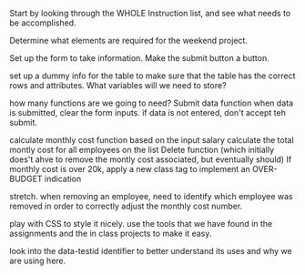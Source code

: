 Start by looking through the WHOLE Instruction list, and see what needs to be accomplished.  

Determine what elements are required for the weekend project. 

Set up the form to take information. Make the submit button a button.  

set up a dummy info for the table to make sure that the table has the correct rows and attributes. What variables will we need to store?

how many functions are we going to need?
Submit data function
when data is submitted, clear the form inputs. 
if data is not entered, don't accept teh submit. 

calculate monthly cost function based on the input salary
calculate the total montly cost for all employees on the list
Delete function (which initially does't ahve to remove the montly cost associated, but eventually should)
If monthly cost is over 20k, apply a new class tag to implement an OVER-BUDGET indication

stretch. when removing an employee, need to identify which employee was removed in order to correctly adjust the monthly cost number. 


play with CSS to style it nicely. use the tools that we have found in the assignments and the in class projects to make it easy.

look into the data-testid identifier to better understand its uses and why we are using here. 
